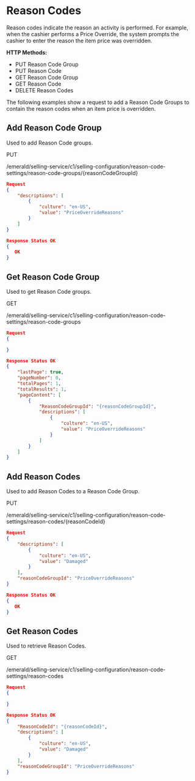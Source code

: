 # Reason Codes

Reason codes indicate the reason an activity is performed. For example, when the cashier performs a Price Override, the system prompts the cashier to enter the reason the item price was overridden.

**HTTP Methods:**

* PUT Reason Code Group
* PUT Reason Code
* GET Reason Code Group
* GET Reason Code
* DELETE Reason Codes

The following examples show a request to add a Reason Code Groups to contain the reason codes when an item price is overridden.

## Add Reason Code Group

Used to add Reason Code groups.

PUT

/emerald/selling-service/c1/selling-configuration/reason-code-settings/reason-code-groups/{reasonCodeGroupId}

```json
Request
{
    "descriptions": [
        {
            "culture": "en-US",
            "value": "PriceOverrideReasons"
        }
    ]
}
```

```json
Response Status OK
{
   OK
}
```

## Get Reason Code Group

Used to get Reason Code groups.

GET

/emerald/selling-service/c1/selling-configuration/reason-code-settings/reason-code-groups

```json
Request
{

}
```

```json
Response Status OK
{
    "lastPage": true,
    "pageNumber": 0,
    "totalPages": 1,
    "totalResults": 1,
    "pageContent": [
        {
            "ReasonCodeGroupId": "{reasonCodeGroupId}",
            "descriptions": [
                {
                    "culture": "en-US",
                    "value": "PriceOverrideReasons"
                }
            ]
        }
    ]
}
```

## Add Reason Codes

Used to add Reason Codes to a Reason Code Group.

PUT

/emerald/selling-service/c1/selling-configuration/reason-code-settings/reason-codes/{reasonCodeId}

```json
Request
{
    "descriptions": [
        {
            "culture": "en-US",
            "value": "Damaged"
        }
    ],
    "reasonCodeGroupId": "PriceOverrideReasons"
}
```

```json
Response Status OK
{
   OK
}
```

## Get Reason Codes

Used to retrieve Reason Codes.

GET

/emerald/selling-service/c1/selling-configuration/reason-code-settings/reason-codes

```json
Request
{

}
```

```json
Response Status OK
{
    "ReasonCodeId": "{reasonCodeId}",
    "descriptions": [
        {
            "culture": "en-US",
            "value": "Damaged"
        }
    ],
    "reasonCodeGroupId": "PriceOverrideReasons"
}
```
